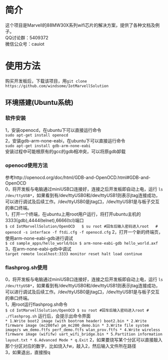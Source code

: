 # 简介
  这个项目是Marvell的88MW30X系列wifi芯片的解决方案，提供了各种文档及例子。  
  QQ讨论群：5409372  
  微信公众号：cauiot  

# 使用方法
  购买开发板后，下载该项目，用``` git clone https://github.com/windsome/IotMarvellSolution ```  
## 环境搭建(Ubuntu系统)
### 软件安装
  1，安装openocd，在ubuntu下可以直接运行命令  
    ``` sudo apt-get install openocd ```  
  2，安装gdb-arm-none-eabi，在ubuntu下可以直接运行命令   
    ``` sudo apt-get install gdb-arm-none-eabi ```  
    安装过程中可能根原有的gcc的gdb相冲突，可以将原gdb卸载  

### openocd使用方法
  参考http://openocd.org/doc/html/GDB-and-OpenOCD.html#GDB-and-OpenOCD  
  0，将开发板与电脑通过miniUSB口连接好，连接之后开发板即自动上电，运行 ``` ls /dev/ttyUSB* ```，如果看到有/dev/ttyUSB0和/dev/ttyUSB1则表示jtag连接成功，可以进行调试及后续工作。/dev/ttyUSB0是jtag口，/dev/ttyUSB1是与板子交互的串口终端。  
  1，打开一个终端，在ubuntu上用root用户运行，将打开ubuntu主机的3333(gdb),4444(telnet),6666(tcl)端口  
    ```
    $ cd IotMarvellSolution/OpenOCD  
    $ su root #回车后输入密码进入root  
    # openocd -s interface -f ftdi.cfg -f openocd.cfg
    ```
  2，打开一个新的终端页，使用arm-none-eabi-gdb进行调试  
    ```
    $ cd sample_apps/hello_world/bin
    $ arm-none-eabi-gdb hello_world.axf
    ```
  3，在arm-none-eabi-gdb中调试  
    ```
    target remote localhost:3333
    monitor reset halt
    load
    continue
    ```
### flashprog.sh使用
  0，将开发板与电脑通过miniUSB口连接好，连接之后开发板即自动上电，运行 ``` ls /dev/ttyUSB* ```，如果看到有/dev/ttyUSB0和/dev/ttyUSB1则表示jtag连接成功，可以进行调试及后续工作。/dev/ttyUSB0是jtag口，/dev/ttyUSB1是与板子交互的串口终端。  
  1，用root运行flashprog.sh命令  
    ```
    $ cd IotMarvellSolution/OpenOCD
    $ su root #回车后输入密码进入root
    # ./flashprog.sh
    ```
    运行后，会提示出命令界面  
    ```
    * 1.Write boot2 image (with bootrom header) boot2.bin
    * 2.Write firmware image (mc200fw) pm_mc200_demo.bin
    * 3.Write file system image/s wm_demo.ftfs perf_demo.ftfs wlan_prov.ftfs
    * 4.Write wireless firmware image (wififw) uart_wifi_bridge.bin
    * 5.Partition information layout.txt
    * 6.Advanced Mode
    * q.Exit
    ```
  2，如果要烧写某个分区可以直接敲入那个分区对应的数字，比如烧入fw，敲入2，然后输入文件所在路径  
  3，如果退出，直接按q  
  
